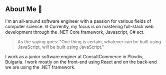 ## About Me 🚀
I'm an all-around software engineer with a passion for various fields of computer science. 🌐 Currently, my focus is on mastering full-stack web development through the .NET Core framework, Javascript, C# ect. 

> As the saying goes: "One thing is certain, whatever can be built using JavaScript, will be built using JavaScript."

I work as a junior software enginer at ConsultCommerce in Plovdiv, Bulgaria. I work mostly on the front-end using React and on the back-end we are using the .NET framework.
